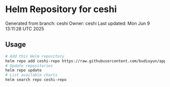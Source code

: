 # Helm Repository for ceshi
Generated from branch: ceshi
Owner: ceshi
Last updated: Mon Jun  9 13:11:28 UTC 2025

## Usage
```bash
# Add this Helm repository
helm repo add ceshi-repo https://raw.githubusercontent.com/budiuyun/appStore/helm-ceshi/
# Update repositories
helm repo update
# List available charts
helm search repo ceshi-repo
```
